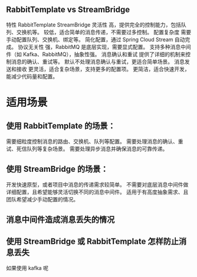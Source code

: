 

## RabbitTemplate vs StreamBridge
            
特性	                       RabbitTemplate	                        StreamBridge
灵活性          	高，提供完全的控制能力，包括队列、交换机等。      	较低，适合简单的消息传递，不需要过多控制。
配置复杂度	    需要手动配置队列、交换机、绑定等。	            简化配置，通过 Spring Cloud Stream 自动完成。
协议无关性	    强，RabbitMQ 是底层实现，需要显式配置。	            支持多种消息中间件（如 Kafka、RabbitMQ），抽象性强。
消息确认和重试	提供了详细的机制来控制消息的确认、重试等。	                默认不处理消息确认与重试，更适合简单场景。
消息发送和接收	更灵活，适合复杂场景，支持更多的配置项。	                更简洁，适合快速开发，能减少代码量和配置。


# 适用场景
## 使用 RabbitTemplate 的场景：
需要细粒度控制消息的路由、交换机、队列等配置。
需要处理消息的确认、重试、死信队列等复杂场景。
需要处理异步消息并确保消息的可靠传递。
## 使用 StreamBridge 的场景：
开发快速原型，或者项目中消息的传递需求较简单。
不需要对底层消息中间件做详细配置，且希望能够灵活切换不同的消息中间件。
适用于有高度抽象需求、且团队希望减少手动配置的情况。


## 消息中间件造成消息丢失的情况


## 使用 StreamBridge 或 RabbitTemplate 怎样防止消息丢失

如果使用 kafka 呢